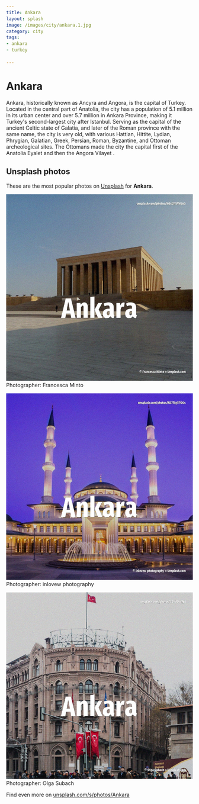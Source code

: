 ```yaml
---
title: Ankara
layout: splash
image: /images/city/ankara.1.jpg
category: city
tags:
- ankara
- turkey

---
```

# Ankara

Ankara, historically known as Ancyra and Angora, is the capital of Turkey. Located in the central part of Anatolia, the city has a population of 5.1 million in its urban  center and over 5.7 million in Ankara Province, making it Turkey's second-largest city after  Istanbul.  Serving as the capital of the ancient Celtic state of Galatia, and later of the Roman province with  the same name, the city is very old, with various Hattian, Hittite, Lydian, Phrygian, Galatian,  Greek, Persian, Roman, Byzantine, and Ottoman archeological sites. The Ottomans made the city the capital first of the Anatolia Eyalet  and then the Angora Vilayet . 

 
## Unsplash photos
These are the most popular photos on [Unsplash](https://unsplash.com) for **Ankara**.
 
![Ankara](/images/city/ankara.1.jpg)
Photographer:  Francesca Minto
 
![Ankara](/images/city/ankara.2.jpg)
Photographer:  inlovew photography
 
![Ankara](/images/city/ankara.3.jpg)
Photographer:  Olga Subach
 
Find even more on [unsplash.com/s/photos/Ankara](https://unsplash.com/s/photos/Ankara)
 
